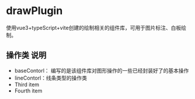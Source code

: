 # drawPlugin
使用vue3+typeScript+vite创建的绘制相关的组件库，可用于图片标注、白板绘制。

## 操作类 说明
<ul>
<li>baseContorl： 编写的是该组件库对图形操作的一些已经封装好了的基本操作</li>
<li>lineContorl：线条类型的操作类 </li>
<li>Third item</li>
<li>Fourth item</li>
</ul>
